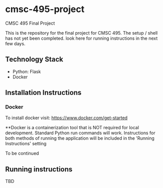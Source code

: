 # cmsc-495-project
CMSC 495 Final Project

This is the repository for the final project for CMSC 495. The setup / shell has not yet been completed. look here for running instructions in the next few days. 

## Technology Stack

- Python: Flask
- Docker

## Installation Instructions

### Docker

To install docker visit: https://www.docker.com/get-started

**Docker is a containerization tool that is NOT required for local development. Standard Python run commands will work. Instructions for both methods of running the application will be included in the 'Running Instructions' setting

To be continued

## Running instructions

TBD
